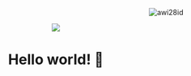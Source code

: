 <p align="end">
<img src="https://komarev.com/ghpvc/?username=awi28id&label=Profile%20views&color=0e75b6&style=flat" alt="awi28id" />
</p>

<p align="center">
  <img src="https://images.unsplash.com/photo-1484383707950-89c8d3276e53?q=80&w=1629&auto=format&fit=crop&ixlib=rb-4.0.3&ixid=M3wxMjA3fDB8MHxwaG90by1wYWdlfHx8fGVufDB8fHx8fA%3D%3D">
</p>
<h1 align="center">Hello world! 👋</h1>
